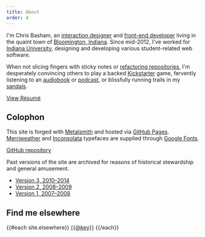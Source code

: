 ```yaml
---
title: About
order: 4
---
```


I'm Chris Basham, an [interaction designer](http://en.wikipedia.org/wiki/Interaction_design) and [front-end developer](http://en.wikipedia.org/wiki/Front_end_development) living in the quaint town of [Bloomington, Indiana](http://en.wikipedia.org/wiki/Bloomington,_Indiana). Since <time class="Article-time" datetime="2012-07">mid-2012</time>, I've worked for [Indiana University](http://www.iu.edu/), designing and developing various student-related web software.

When not slicing fingers with sticky notes or [refactoring repositories](https://github.com/basham), I'm desperately convincing others to play a backed [Kickstarter](https://www.kickstarter.com/profile/1468456177) game, fervently listening to an [audiobook](http://www.audible.com) or [podcast](http://99percentinvisible.org/), or blissfully running trails in my [sandals](http://www.lunasandals.com/).

<a class="Button" href="../resume">View Résumé</a>

## Colophon

This site is forged with [Metalsmith](http://www.metalsmith.io/) and hosted via [GitHub Pages](https://pages.github.com/). [Merriweather](https://www.google.com/fonts/specimen/Merriweather) and [Inconsolata](http://www.google.com/fonts/specimen/Inconsolata) typefaces are supplied through [Google Fonts](http://www.google.com/fonts).

<a class="Button" href="https://github.com/basham/v4.bash.am">GitHub repository</a>

Past versions of the site are archived for reasons of historical stewardship and general amusement.

- [Version 3, 2010&ndash;2014](http://v3.bash.am)
- [Version 2, 2008&ndash;2009](http://v2.bash.am)
- [Version 1, 2007&ndash;2008](http://v1.bash.am)

## Find me elsewhere

<p class="Elsewhere">
{{#each site.elsewhere}}
  <a class="Button" href="{{this}}">{{@key}}</a>
{{/each}}
</p>
